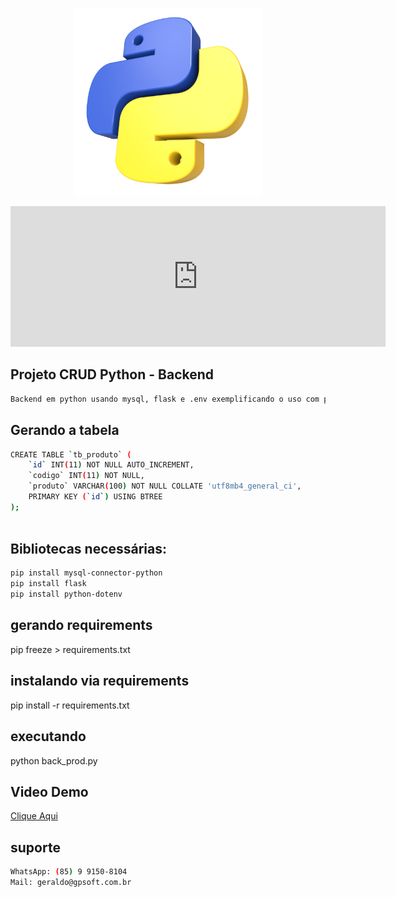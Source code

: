 <p align="center">
  <img src="assets/images/logo.jpg" width="300" alt="Python" /></a>
</p>

<iframe src="https://github.com/sponsors/geraldopatricio/card" title="Sponsor geraldopatricio" height="225" width="600" style="border: 0;"></iframe>

## Projeto CRUD Python - Backend
```bash
Backend em python usando mysql, flask e .env exemplificando o uso com postman

```

## Gerando a tabela
```bash
CREATE TABLE `tb_produto` (
	`id` INT(11) NOT NULL AUTO_INCREMENT,
	`codigo` INT(11) NOT NULL,
	`produto` VARCHAR(100) NOT NULL COLLATE 'utf8mb4_general_ci',
	PRIMARY KEY (`id`) USING BTREE
);
    
```

## Bibliotecas necessárias:
```bash
pip install mysql-connector-python
pip install flask
pip install python-dotenv

```

## gerando requirements
pip freeze > requirements.txt

## instalando via requirements
pip install -r requirements.txt

## executando
python back_prod.py

## Video Demo
<a href="https://youtu.be/i8g8NAyTvd8" target="_blank">Clique Aqui</a>

## suporte
```bash
WhatsApp: (85) 9 9150-8104
Mail: geraldo@gpsoft.com.br
```

